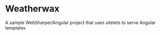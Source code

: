 Weatherwax
==========

A sample WebSharper/Angular project that uses sitelets to serve Angular templates
